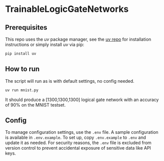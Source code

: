 # TrainableLogicGateNetworks

## Prerequisites

This repo uses the *uv* package manager, see the [uv repo](https://github.com/astral-sh/uv/) for installation instructions or simply install *uv* via pip:

```bash
pip install uv
```

## How to run

The script will run as is with default settings, no config needed.
```bash
uv run mnist.py
```
It should produce a [1300,1300,1300] logical gate network with an accuracy of 90% on the MNIST testset.

## Config

To manage configuration settings, use the `.env` file. 
A sample configuration is available in `.env.example`. 
To set up, copy `.env.example` to `.env` and update it as needed.
For security reasons, the `.env` file is excluded from version control 
to prevent accidental exposure of sensitive data like API keys.
